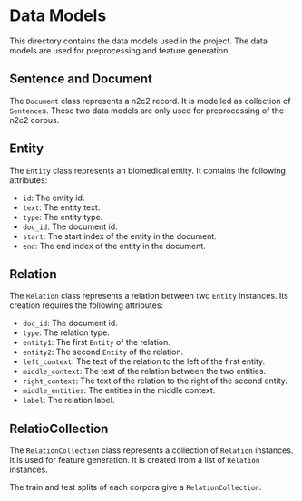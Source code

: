 # Data Models

This directory contains the data models used in the project. The data models are used for preprocessing and feature generation. 

## Sentence and Document
The `Document` class represents a n2c2 record. It is modelled as collection of `Sentence`s. These two data models are only used for preprocessing of the n2c2 corpus.

## Entity

The `Entity` class represents an biomedical entity. It contains the following attributes:

 - `id`: The entity id.
 - `text`: The entity text.
 - `type`: The entity type.
 - `doc_id`: The document id.
 - `start`: The start index of the entity in the document.
 - `end`: The end index of the entity in the document.

## Relation

The `Relation` class represents a relation between two `Entity` instances. Its creation requires the following attributes:

 - `doc_id`: The document id.
 - `type`: The relation type.
 - `entity1`: The first `Entity` of the relation.
 - `entity2`: The second `Entity` of the relation.
 - `left_context`: The text of the relation to the left of the first entity.
 - `middle_context`: The text of the relation between the two entities.
 - `right_context`: The text of the relation to the right of the second entity.
 - `middle_entities`: The entities in the middle context.
 - `label`: The relation label.


## RelatioCollection

The `RelationCollection` class represents a collection of `Relation` instances. It is used for feature generation. It is created from a list of `Relation` instances. 

The train and test splits of each corpora give a `RelationCollection`. 